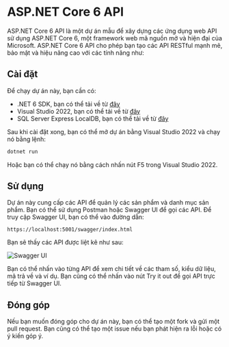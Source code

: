 # ASP.NET Core 6 API

ASP.NET Core 6 API là một dự án mẫu để xây dựng các ứng dụng web API sử dụng ASP.NET Core 6, một framework web mã nguồn mở và hiện đại của Microsoft. ASP.NET Core 6 API cho phép bạn tạo các API RESTful mạnh mẽ, bảo mật và hiệu năng cao với các tính năng như:


## Cài đặt

Để chạy dự án này, bạn cần có:

- .NET 6 SDK, bạn có thể tải về từ [đây](https://dotnet.microsoft.com/download/dotnet/6.0)
- Visual Studio 2022, bạn có thể tải về từ [đây](https://visualstudio.microsoft.com/downloads/)
- SQL Server Express LocalDB, bạn có thể tải về từ [đây](https://docs.microsoft.com/en-us/sql/database-engine/configure-windows/sql-server-express-localdb?view=sql-server-ver15)

Sau khi cài đặt xong, bạn có thể mở dự án bằng Visual Studio 2022 và chạy nó bằng lệnh:

```bash
dotnet run
```

Hoặc bạn có thể chạy nó bằng cách nhấn nút F5 trong Visual Studio 2022.

## Sử dụng

Dự án này cung cấp các API để quản lý các sản phẩm và danh mục sản phẩm. Bạn có thể sử dụng Postman hoặc Swagger UI để gọi các API. Để truy cập Swagger UI, bạn có thể vào đường dẫn:

```url
https://localhost:5001/swagger/index.html
```

Bạn sẽ thấy các API được liệt kê như sau:

![Swagger UI](swagger.png)

Bạn có thể nhấn vào từng API để xem chi tiết về các tham số, kiểu dữ liệu, mã trả về và ví dụ. Bạn cũng có thể nhấn vào nút Try it out để gọi API trực tiếp từ Swagger UI.

## Đóng góp

Nếu bạn muốn đóng góp cho dự án này, bạn có thể tạo một fork và gửi một pull request. Bạn cũng có thể tạo một issue nếu bạn phát hiện ra lỗi hoặc có ý kiến góp ý.
